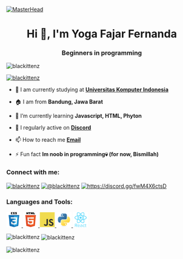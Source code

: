 [![MasterHead](https://cdn.discordapp.com/attachments/1075011006029381734/1078398848256446504/ezgif.com-resize.gif)](https://discord.gg/fwM4X6ctsD)
<h1 align="center">Hi 👋, I'm Yoga Fajar Fernanda</h1>
<h3 align="center">Beginners in programming</h3>

<p align="left"> <img src="https://komarev.com/ghpvc/?username=blackittenz&label=Profile%20views&color=0e75b6&style=flat" alt="blackittenz" /> </p>

<p align="left"> <a href="https://twitter.com/blackittenz" target="blank"><img src="https://img.shields.io/twitter/follow/blackittenz?logo=twitter&style=for-the-badge" alt="blackittenz" /></a> </p>

- 🔭 I am currently studying at [**Universitas Komputer Indonesia**](https://www.unikom.ac.id/)

- 🏠 I am from **Bandung, Jawa Barat**

- 🌱 I’m currently learning **Javascript, HTML, Phyton**

- 💬 I regularly active on [**Discord**](https://discord.gg/fwM4X6ctsD)

- 📫 How to reach me [**Email**](yogafajarfernanda11@gmail.com)

- ⚡ Fun fact **Im noob in programming💀 (for now, Bismillah)**

<h3 align="left">Connect with me:</h3>
<p align="left">
<a href="https://twitter.com/blackittenz" target="blank"><img align="center" src="https://raw.githubusercontent.com/rahuldkjain/github-profile-readme-generator/master/src/images/icons/Social/twitter.svg" alt="blackittenz" height="30" width="40" /></a>
<a href="https://www.youtube.com/@blackittenz" target="blank"><img align="center" src="https://raw.githubusercontent.com/rahuldkjain/github-profile-readme-generator/master/src/images/icons/Social/youtube.svg" alt="@blackittenz" height="30" width="40" /></a>
<a href="https://discord.gg/https://discord.gg/fwM4X6ctsD" target="blank"><img align="center" src="https://raw.githubusercontent.com/rahuldkjain/github-profile-readme-generator/master/src/images/icons/Social/discord.svg" alt="https://discord.gg/fwM4X6ctsD" height="30" width="40" /></a>
</p>

<h3 align="left">Languages and Tools:</h3>
<p align="left"> <a href="https://www.w3schools.com/css/" target="_blank" rel="noreferrer"> <img src="https://raw.githubusercontent.com/devicons/devicon/master/icons/css3/css3-original-wordmark.svg" alt="css3" width="40" height="40"/> </a> <a href="https://www.w3.org/html/" target="_blank" rel="noreferrer"> <img src="https://raw.githubusercontent.com/devicons/devicon/master/icons/html5/html5-original-wordmark.svg" alt="html5" width="40" height="40"/> </a> <a href="https://developer.mozilla.org/en-US/docs/Web/JavaScript" target="_blank" rel="noreferrer"> <img src="https://raw.githubusercontent.com/devicons/devicon/master/icons/javascript/javascript-original.svg" alt="javascript" width="40" height="40"/> </a> <a href="https://www.python.org" target="_blank" rel="noreferrer"> <img src="https://raw.githubusercontent.com/devicons/devicon/master/icons/python/python-original.svg" alt="python" width="40" height="40"/> </a> <a href="https://reactjs.org/" target="_blank" rel="noreferrer"> <img src="https://raw.githubusercontent.com/devicons/devicon/master/icons/react/react-original-wordmark.svg" alt="react" width="40" height="40"/> </a> </p>

<p><img align="left" src="https://github-readme-stats.vercel.app/api/top-langs?username=blackittenz&show_icons=true&locale=en&layout=compact" alt="blackittenz" /></p>

<p>&nbsp;<img align="center" src="https://github-readme-stats.vercel.app/api?username=blackittenz&show_icons=true&locale=en" alt="blackittenz" /></p>

<p><img align="center" src="https://github-readme-streak-stats.herokuapp.com/?user=blackittenz&" alt="blackittenz" /></p>
